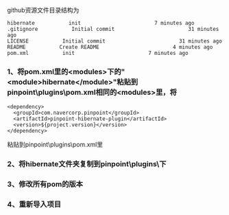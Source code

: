github资源文件目录结构为

    hibernate           init                        7 minutes ago                                   
    .gitignore           Initial commit                        31 minutes ago
    LICENSE           Initial commit                        31 minutes ago
    README           Create README                        4 minutes ago
    pom.xml           init                        7 minutes ago 

### 1、将pom.xml里的&lt;modules&gt;下的"&lt;module&gt;hibernate&lt;/module&gt;"粘贴到pinpoint\plugins\pom.xml相同的&lt;modules&gt;里，将

    <dependency>
      <groupId>com.navercorp.pinpoint</groupId>
      <artifactId>pinpoint-hibernate-plugin</artifactId>
      <version>${project.version}</version>
    </dependency>
    
粘贴到pinpoint\plugins\pom.xml里
### 2、将hibernate文件夹复制到pinpoint\plugins\下
### 3、修改所有pom的版本
### 4、重新导入项目
